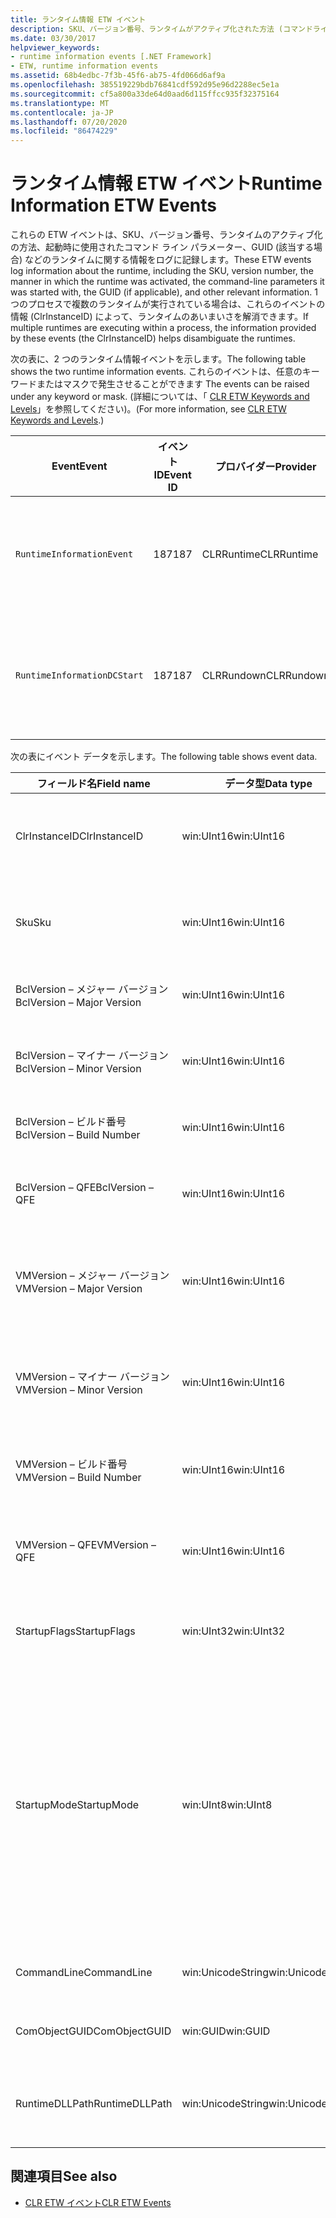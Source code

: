 ```yaml
---
title: ランタイム情報 ETW イベント
description: SKU、バージョン番号、ランタイムがアクティブ化された方法 (コマンドラインパラメーターを含む)、GUID などを記録するランタイム情報 ETW イベントについて説明します。
ms.date: 03/30/2017
helpviewer_keywords:
- runtime information events [.NET Framework]
- ETW, runtime information events
ms.assetid: 68b4edbc-7f3b-45f6-ab75-4fd066d6af9a
ms.openlocfilehash: 385519229bdb76841cdf592d95e96d2288ec5e1a
ms.sourcegitcommit: cf5a800a33de64d0aad6d115ffcc935f32375164
ms.translationtype: MT
ms.contentlocale: ja-JP
ms.lasthandoff: 07/20/2020
ms.locfileid: "86474229"
---
```

# <a name="runtime-information-etw-events"></a><span data-ttu-id="c682c-103">ランタイム情報 ETW イベント</span><span class="sxs-lookup"><span data-stu-id="c682c-103">Runtime Information ETW Events</span></span>
<span data-ttu-id="c682c-104">これらの ETW イベントは、SKU、バージョン番号、ランタイムのアクティブ化の方法、起動時に使用されたコマンド ライン パラメーター、GUID (該当する場合) などのランタイムに関する情報をログに記録します。</span><span class="sxs-lookup"><span data-stu-id="c682c-104">These ETW events log information about the runtime, including the SKU, version number, the manner in which the runtime was activated, the command-line parameters it was started with, the GUID (if applicable), and other relevant information.</span></span> <span data-ttu-id="c682c-105">1 つのプロセスで複数のランタイムが実行されている場合は、これらのイベントの情報 (ClrInstanceID) によって、ランタイムのあいまいさを解消できます。</span><span class="sxs-lookup"><span data-stu-id="c682c-105">If multiple runtimes are executing within a process, the information provided by these events (the ClrInstanceID) helps disambiguate the runtimes.</span></span>  
  
 <span data-ttu-id="c682c-106">次の表に、2 つのランタイム情報イベントを示します。</span><span class="sxs-lookup"><span data-stu-id="c682c-106">The following table shows the two runtime information events.</span></span> <span data-ttu-id="c682c-107">これらのイベントは、任意のキーワードまたはマスクで発生させることができます </span><span class="sxs-lookup"><span data-stu-id="c682c-107">The events can be raised under any keyword or mask.</span></span> <span data-ttu-id="c682c-108">(詳細については、「 [CLR ETW Keywords and Levels](clr-etw-keywords-and-levels.md)」を参照してください)。</span><span class="sxs-lookup"><span data-stu-id="c682c-108">(For more information, see [CLR ETW Keywords and Levels](clr-etw-keywords-and-levels.md).)</span></span>  
  
|<span data-ttu-id="c682c-109">Event</span><span class="sxs-lookup"><span data-stu-id="c682c-109">Event</span></span>|<span data-ttu-id="c682c-110">イベント ID</span><span class="sxs-lookup"><span data-stu-id="c682c-110">Event ID</span></span>|<span data-ttu-id="c682c-111">プロバイダー</span><span class="sxs-lookup"><span data-stu-id="c682c-111">Provider</span></span>|<span data-ttu-id="c682c-112">説明</span><span class="sxs-lookup"><span data-stu-id="c682c-112">Description</span></span>|  
|-----------|--------------|--------------|-----------------|  
|`RuntimeInformationEvent`|<span data-ttu-id="c682c-113">187</span><span class="sxs-lookup"><span data-stu-id="c682c-113">187</span></span>|<span data-ttu-id="c682c-114">CLRRuntime</span><span class="sxs-lookup"><span data-stu-id="c682c-114">CLRRuntime</span></span>|<span data-ttu-id="c682c-115">ランタイムが読み込まれたときに発生します。</span><span class="sxs-lookup"><span data-stu-id="c682c-115">Raised when a runtime is loaded.</span></span>|  
|`RuntimeInformationDCStart`|<span data-ttu-id="c682c-116">187</span><span class="sxs-lookup"><span data-stu-id="c682c-116">187</span></span>|<span data-ttu-id="c682c-117">CLRRundown</span><span class="sxs-lookup"><span data-stu-id="c682c-117">CLRRundown</span></span>|<span data-ttu-id="c682c-118">読み込まれているランタイムを列挙します。</span><span class="sxs-lookup"><span data-stu-id="c682c-118">Enumerates the runtimes that are loaded.</span></span>|  
  
 <span data-ttu-id="c682c-119">次の表にイベント データを示します。</span><span class="sxs-lookup"><span data-stu-id="c682c-119">The following table shows event data.</span></span>  
  
|<span data-ttu-id="c682c-120">フィールド名</span><span class="sxs-lookup"><span data-stu-id="c682c-120">Field name</span></span>|<span data-ttu-id="c682c-121">データ型</span><span class="sxs-lookup"><span data-stu-id="c682c-121">Data type</span></span>|<span data-ttu-id="c682c-122">説明</span><span class="sxs-lookup"><span data-stu-id="c682c-122">Description</span></span>|  
|----------------|---------------|-----------------|  
|<span data-ttu-id="c682c-123">ClrInstanceID</span><span class="sxs-lookup"><span data-stu-id="c682c-123">ClrInstanceID</span></span>|<span data-ttu-id="c682c-124">win:UInt16</span><span class="sxs-lookup"><span data-stu-id="c682c-124">win:UInt16</span></span>|<span data-ttu-id="c682c-125">CLR または CoreCLR のインスタンスの一意の ID。</span><span class="sxs-lookup"><span data-stu-id="c682c-125">Unique ID for the instance of CLR or CoreCLR.</span></span>|  
|<span data-ttu-id="c682c-126">Sku</span><span class="sxs-lookup"><span data-stu-id="c682c-126">Sku</span></span>|<span data-ttu-id="c682c-127">win:UInt16</span><span class="sxs-lookup"><span data-stu-id="c682c-127">win:UInt16</span></span>|<span data-ttu-id="c682c-128">1 – デスクトップ CLR。</span><span class="sxs-lookup"><span data-stu-id="c682c-128">1 – Desktop CLR.</span></span><br /><br /> <span data-ttu-id="c682c-129">2 – CoreCLR。</span><span class="sxs-lookup"><span data-stu-id="c682c-129">2 – CoreCLR.</span></span>|  
|<span data-ttu-id="c682c-130">BclVersion – メジャー バージョン</span><span class="sxs-lookup"><span data-stu-id="c682c-130">BclVersion – Major Version</span></span>|<span data-ttu-id="c682c-131">win:UInt16</span><span class="sxs-lookup"><span data-stu-id="c682c-131">win:UInt16</span></span>|<span data-ttu-id="c682c-132">mscorlib.dll のメジャー バージョン。</span><span class="sxs-lookup"><span data-stu-id="c682c-132">Major version of mscorlib.dll.</span></span>|  
|<span data-ttu-id="c682c-133">BclVersion – マイナー バージョン</span><span class="sxs-lookup"><span data-stu-id="c682c-133">BclVersion – Minor Version</span></span>|<span data-ttu-id="c682c-134">win:UInt16</span><span class="sxs-lookup"><span data-stu-id="c682c-134">win:UInt16</span></span>|<span data-ttu-id="c682c-135">mscorlib.dll のマイナー バージョン番号。</span><span class="sxs-lookup"><span data-stu-id="c682c-135">Minor version number of mscorlib.dll.</span></span>|  
|<span data-ttu-id="c682c-136">BclVersion – ビルド番号</span><span class="sxs-lookup"><span data-stu-id="c682c-136">BclVersion – Build Number</span></span>|<span data-ttu-id="c682c-137">win:UInt16</span><span class="sxs-lookup"><span data-stu-id="c682c-137">win:UInt16</span></span>|<span data-ttu-id="c682c-138">mscorlib.dll のビルド番号。</span><span class="sxs-lookup"><span data-stu-id="c682c-138">Build number of mscorlib.dll.</span></span>|  
|<span data-ttu-id="c682c-139">BclVersion – QFE</span><span class="sxs-lookup"><span data-stu-id="c682c-139">BclVersion – QFE</span></span>|<span data-ttu-id="c682c-140">win:UInt16</span><span class="sxs-lookup"><span data-stu-id="c682c-140">win:UInt16</span></span>|<span data-ttu-id="c682c-141">mscorlib.dll の修正プログラムのバージョン番号。</span><span class="sxs-lookup"><span data-stu-id="c682c-141">Hotfix version number of mscorlib.dll.</span></span>|  
|<span data-ttu-id="c682c-142">VMVersion – メジャー バージョン</span><span class="sxs-lookup"><span data-stu-id="c682c-142">VMVersion – Major Version</span></span>|<span data-ttu-id="c682c-143">win:UInt16</span><span class="sxs-lookup"><span data-stu-id="c682c-143">win:UInt16</span></span>|<span data-ttu-id="c682c-144">clr.dll または coreclr.dll (SKU によって決まる) のバージョン。</span><span class="sxs-lookup"><span data-stu-id="c682c-144">Version of clr.dll or coreclr.dll, depending on SKU.</span></span>|  
|<span data-ttu-id="c682c-145">VMVersion – マイナー バージョン</span><span class="sxs-lookup"><span data-stu-id="c682c-145">VMVersion – Minor Version</span></span>|<span data-ttu-id="c682c-146">win:UInt16</span><span class="sxs-lookup"><span data-stu-id="c682c-146">win:UInt16</span></span>|<span data-ttu-id="c682c-147">clr.dll または coreclr.dll (SKU によって決まる) のマイナー バージョン。</span><span class="sxs-lookup"><span data-stu-id="c682c-147">Minor version of clr.dll or coreclr.dll, depending on SKU.</span></span>|  
|<span data-ttu-id="c682c-148">VMVersion – ビルド番号</span><span class="sxs-lookup"><span data-stu-id="c682c-148">VMVersion – Build Number</span></span>|<span data-ttu-id="c682c-149">win:UInt16</span><span class="sxs-lookup"><span data-stu-id="c682c-149">win:UInt16</span></span>|<span data-ttu-id="c682c-150">clr.dll または coreclr.dll のビルド番号。</span><span class="sxs-lookup"><span data-stu-id="c682c-150">Build number of clr.dll or coreclr.dll.</span></span>|  
|<span data-ttu-id="c682c-151">VMVersion – QFE</span><span class="sxs-lookup"><span data-stu-id="c682c-151">VMVersion – QFE</span></span>|<span data-ttu-id="c682c-152">win:UInt16</span><span class="sxs-lookup"><span data-stu-id="c682c-152">win:UInt16</span></span>|<span data-ttu-id="c682c-153">clr.dll または coreclr.dll の修正プログラムのバージョン番号。</span><span class="sxs-lookup"><span data-stu-id="c682c-153">Hotfix version number of clr.dll or coreclr.dll.</span></span>|  
|<span data-ttu-id="c682c-154">StartupFlags</span><span class="sxs-lookup"><span data-stu-id="c682c-154">StartupFlags</span></span>|<span data-ttu-id="c682c-155">win:UInt32</span><span class="sxs-lookup"><span data-stu-id="c682c-155">win:UInt32</span></span>|<span data-ttu-id="c682c-156">mscoree.h で定義された起動フラグ。</span><span class="sxs-lookup"><span data-stu-id="c682c-156">Startup flags defined in mscoree.h.</span></span>|  
|<span data-ttu-id="c682c-157">StartupMode</span><span class="sxs-lookup"><span data-stu-id="c682c-157">StartupMode</span></span>|<span data-ttu-id="c682c-158">win:UInt8</span><span class="sxs-lookup"><span data-stu-id="c682c-158">win:UInt8</span></span>|<span data-ttu-id="c682c-159">0x01 - マネージド実行可能ファイル。</span><span class="sxs-lookup"><span data-stu-id="c682c-159">0x01 - Managed executable.</span></span><br /><br /> <span data-ttu-id="c682c-160">0x02 - ホストされた CLR。</span><span class="sxs-lookup"><span data-stu-id="c682c-160">0x02 - Hosted CLR.</span></span><br /><br /> <span data-ttu-id="c682c-161">0x04 - C++ マネージド相互運用。</span><span class="sxs-lookup"><span data-stu-id="c682c-161">0x04 - C++ managed interop.</span></span><br /><br /> <span data-ttu-id="c682c-162">0x08 - COM アクティブ化。</span><span class="sxs-lookup"><span data-stu-id="c682c-162">0x08 - COM-activated.</span></span><br /><br /> <span data-ttu-id="c682c-163">0x10 - その他。</span><span class="sxs-lookup"><span data-stu-id="c682c-163">0x10 - Other.</span></span>|  
|<span data-ttu-id="c682c-164">CommandLine</span><span class="sxs-lookup"><span data-stu-id="c682c-164">CommandLine</span></span>|<span data-ttu-id="c682c-165">win:UnicodeString</span><span class="sxs-lookup"><span data-stu-id="c682c-165">win:UnicodeString</span></span>|<span data-ttu-id="c682c-166">StartupMode=0x01 の場合のみ null 以外。</span><span class="sxs-lookup"><span data-stu-id="c682c-166">Non-null only if StartupMode=0x01.</span></span>|  
|<span data-ttu-id="c682c-167">ComObjectGUID</span><span class="sxs-lookup"><span data-stu-id="c682c-167">ComObjectGUID</span></span>|<span data-ttu-id="c682c-168">win:GUID</span><span class="sxs-lookup"><span data-stu-id="c682c-168">win:GUID</span></span>|<span data-ttu-id="c682c-169">StartupMode=0x08 の場合のみ null 以外。</span><span class="sxs-lookup"><span data-stu-id="c682c-169">Non-null only if StartupMode=0x08.</span></span>|  
|<span data-ttu-id="c682c-170">RuntimeDLLPath</span><span class="sxs-lookup"><span data-stu-id="c682c-170">RuntimeDLLPath</span></span>|<span data-ttu-id="c682c-171">win:UnicodeString</span><span class="sxs-lookup"><span data-stu-id="c682c-171">win:UnicodeString</span></span>|<span data-ttu-id="c682c-172">プロセスに読み込まれた CLR .dll ファイルへのパス。</span><span class="sxs-lookup"><span data-stu-id="c682c-172">Path to the CLR .dll file that was loaded into the process.</span></span>|  
  
## <a name="see-also"></a><span data-ttu-id="c682c-173">関連項目</span><span class="sxs-lookup"><span data-stu-id="c682c-173">See also</span></span>

- [<span data-ttu-id="c682c-174">CLR ETW イベント</span><span class="sxs-lookup"><span data-stu-id="c682c-174">CLR ETW Events</span></span>](clr-etw-events.md)
